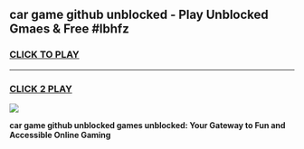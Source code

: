 
## car game github unblocked - Play Unblocked Gmaes & Free #lbhfz
<h3>
<a href="https://news.freeplayer.one?title=car_game_github_unblocked&ref=24F">CLICK TO PLAY</a></h3>
<hr>

<h3>
<a href="https://news.freeplayer.one?title=car_game_github_unblocked&ref=24F">CLICK 2 PLAY</a>
  
</h3>

<a href="https://news.freeplayer.one?title=car_game_github_unblocked&ref=24F/"><img src="https://clearcache.store/games.png"></a>


**car game github unblocked games unblocked: Your Gateway to Fun and Accessible Online Gaming**
